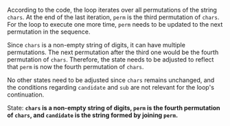 According to the code, the loop iterates over all permutations of the string `chars`. At the end of the last iteration, `perm` is the third permutation of `chars`. For the loop to execute one more time, `perm` needs to be updated to the next permutation in the sequence.

Since `chars` is a non-empty string of digits, it can have multiple permutations. The next permutation after the third one would be the fourth permutation of `chars`. Therefore, the state needs to be adjusted to reflect that `perm` is now the fourth permutation of `chars`.

No other states need to be adjusted since `chars` remains unchanged, and the conditions regarding `candidate` and `sub` are not relevant for the loop's continuation.

State: **`chars` is a non-empty string of digits, `perm` is the fourth permutation of `chars`, and `candidate` is the string formed by joining `perm`.**